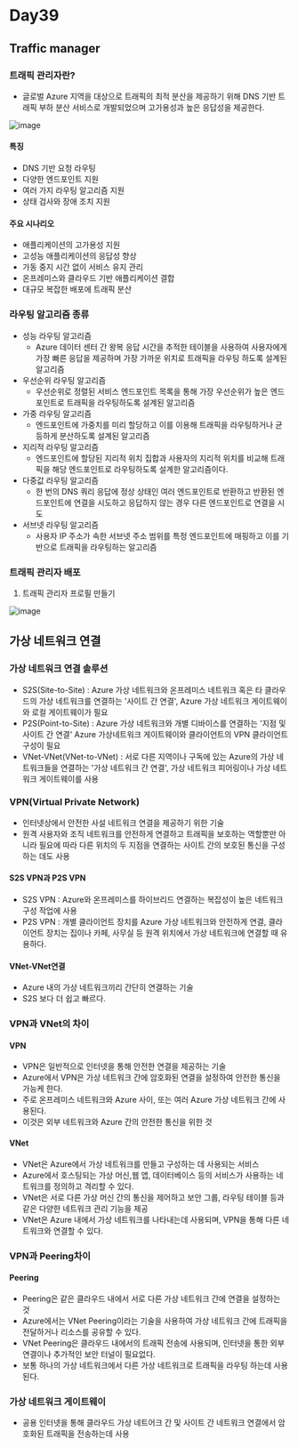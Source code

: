 # Day39

## Traffic manager

### 트래픽 관리자란?
- 글로벌 Azure 지역을 대상으로 트래픽의 최적 분산을 제공하기 위해 DNS 기반 트래픽 부하 분산 서비스로 개발되었으며 고가용성과 높은 응답성을 제공한다.

![image](https://github.com/JoEunSae/Metanet-Internship/assets/83803199/fe94ecb4-24dd-45dc-8c9b-a8407a9fd8e8)

#### 특징
- DNS 기반 요청 라우팅
- 다양한 엔드포인트 지원
- 여러 가지 라우팅 알고리즘 지원
- 상태 검사와 장애 조치 지원

#### 주요 시나리오
- 애플리케이션의 고가용성 지원
- 고성능 애플리케이션의 응답성 향상
- 가동 중지 시간 없이 서비스 유지 관리
- 온프레미스와 클라우드 기반 애플리케이션 결합
- 대규모 복잡한 배포에 트래픽 분산

### 라우팅 알고리즘 종류
- 성능 라우팅 알고리즘
  - Azure 데이터 센터 간 왕복 응답 시간을 추적한 테이블을 사용하여 사용자에게 가장 빠른 응답을 제공하며 가장 가까운 위치로 트래픽을 라우팅 하도록 설계된 알고리즘
- 우선순위 라우팅 알고리즘
  - 우선순위로 정렬된 서비스 엔드포인트 목록을 통해 가장 우선순위가 높은 엔드포인트로 트래픽을 라우팅하도록 설계된 알고리즘
- 가중 라우팅 알고리즘
  - 엔드포인트에 가중치를 미리 할당하고 이를 이용해 트래픽을 라우팅하거나 균등하게 분산하도록 설계된 알고리즘
- 지리적 라우팅 알고리즘
  - 엔드포인트에 할당된 지리적 위치 집합과 사용자의 지리적 위치를 비교해 트래픽을 해당 엔드포인트로 라우팅하도록 설계한 알고리즘이다.
- 다중값 라우팅 알고리즘
  - 한 번의 DNS 쿼리 응답에 정상 상태인 여러 엔드포인트로 반환하고 반환된 엔드포인트에 연결을 시도하고 응답하지 않는 경우 다른 엔드포인트로 연결을 시도
- 서브넷 라우팅 알고리즘
  - 사용자 IP 주소가 속한 서브넷 주소 범위를 특정 엔드포인트에 매핑하고 이를 기반으로 트래픽을 라우팅하는 알고리즘

### 트래픽 관리자 배포

1. 트래픽 관리자 프로필 만들기

![image](https://github.com/JoEunSae/Metanet-Internship/assets/83803199/20cef2d5-5034-4022-befd-77e3ff92be36)



## 가상 네트워크 연결

### 가상 네트워크 연결 솔루션
- S2S(Site-to-Site) : Azure 가상 네트워크와 온프레미스 네트워크 혹은 타 클라우드의 가상 네트워크를 연결하는 '사이트 간 연결', Azure 가상 네트워크 게이트웨이와 로컬 게이트웨이가 필요 
- P2S(Point-to-Site) : Azure 가상 네트워크와 개별 디바이스를 연결하는 '지점 및 사이트 간 연결' Azure 가상네트워크 게이트웨이와 클라이언트의 VPN 클라이언트 구성이 필요
- VNet-VNet(VNet-to-VNet) : 서로 다른 지역이나 구독에 있는 Azure의 가상 네트워크들을 연결하는 '가상 네트워크 간 연결', 가상 네트워크 피어링이나 가상 네트워크 게이트웨이를 사용

### VPN(Virtual Private Network)
- 인터넷상에서 안전한 사설 네트워크 연결을 제공하기 위한 기술
- 원격 사용자와 조직 네트워크를 안전하게 연결하고 트래픽을 보호하는 역할뿐만 아니라 필요에 따라 다른 위치의 두 지점을 연결하는 사이트 간의 보호된 통신을 구성하는 데도 사용

#### S2S VPN과 P2S VPN
- S2S VPN : Azure와 온프레미스를 하이브리드 연결하는 복잡성이 높은 네트워크 구성 작업에 사용
- P2S VPN : 개별 클라이언트 장치를 Azure 가상 네트워크와 안전하게 연결, 클라이언트 장치는 집이나 카페, 사무실 등 원격 위치에서 가상 네트워크에 연결할 때 유용하다.

#### VNet-VNet연결
- Azure 내의 가상 네트워크끼리 간단히 연결하는 기술
- S2S 보다 더 쉽고 빠르다.

### VPN과 VNet의 차이

#### VPN
- VPN은 일반적으로 인터넷을 통해 안전한 연결을 제공하는 기술
- Azure에서 VPN은 가상 네트워크 간에 암호화된 연결을 설정하여 안전한 통신을 가능케 한다.
- 주로 온프레미스 네트워크와 Azure 사이, 또는 여러 Azure 가상 네트워크 간에 사용된다.
- 이것은 외부 네트워크와 Azure 간의 안전한 통신을 위한 것

#### VNet
- VNet은 Azure에서 가상 네트워크를 만들고 구성하는 데 사용되는 서비스
- Azure에서 호스팅되는 가상 머신,웹 앱, 데이터베이스 등의 서비스가 사용하는 네트워크를 정의하고 격리할 수 있다.
- VNet은 서로 다른 가상 머신 간의 통신을 제어하고 보안 그룹, 라우팅 테이블 등과 같은 다양한 네트워크 관리 기능을 제공
- VNet은 Azure 내에서 가상 네트워크를 나타내는데 사용되며, VPN을 통해 다른 네트워크와 연결할 수 있다.

### VPN과 Peering차이

#### Peering
- Peering은 같은 클라우드 내에서 서로 다른 가상 네트워크 간에 연결을 설정하는 것
- Azure에서는 VNet Peering이라는 기술을 사용하여 가상 네트워크 간에 트래픽을 전달하거나 리소스를 공유할 수 있다.
- VNet Peering은 클라우드 내에서의 트래픽 전송에 사용되며, 인터넷을 통한 외부 연결이나 추가적인 보안 터널이 필요없다.
- 보통 하나의 가상 네트워크에서 다른 가상 네트워크로 트래픽을 라우팅 하는데 사용된다.


### 가상 네트워크 게이트웨이
- 공용 인터넷을 통해 클라우드 가상 네트어크 간 및 사이트 간 네트워크 연결에서 암호화된 트래픽을 전송하는데 사용
